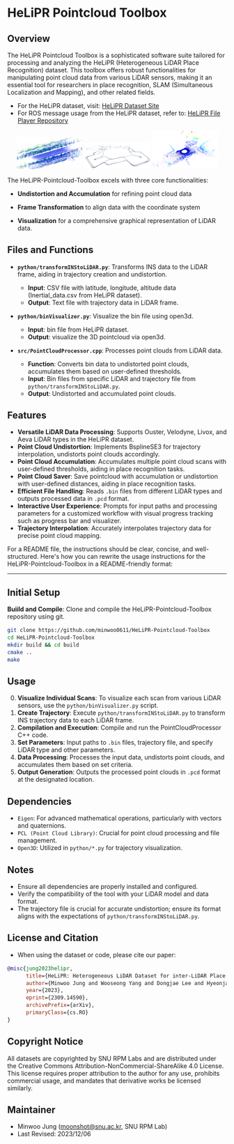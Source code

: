 # HeLiPR Pointcloud Toolbox

## Overview
The HeLiPR Pointcloud Toolbox is a sophisticated software suite tailored for processing and analyzing the HeLiPR (Heterogeneous LiDAR Place Recognition) dataset. This toolbox offers robust functionalities for manipulating point cloud data from various LiDAR sensors, making it an essential tool for researchers in place recognition, SLAM (Simultaneous Localization and Mapping), and other related fields.

- For the HeLiPR dataset, visit: [HeLiPR Dataset Site](https://sites.google.com/view/heliprdataset)
- For ROS message usage from the HeLiPR dataset, refer to: [HeLiPR File Player Repository](https://github.com/minwoo0611/helipr_file_player)

<p align="center">
  <img src="image/accumulation.png" alt="Accumulation" width="30%" />
  <img src="image/trajectory.png" alt="Trajectory" width="30%" />
  <img src="image/visualizer.png" alt="Visualizer" width="30%" />
</p>

The HeLiPR-Pointcloud-Toolbox excels with three core functionalities: 

- **Undistortion and Accumulation** for refining point cloud data

- **Frame Transformation** to align data with the coordinate system

- **Visualization** for a comprehensive graphical representation of LiDAR data.

## Files and Functions
- **`python/transformINStoLiDAR.py`**: Transforms INS data to the LiDAR frame, aiding in trajectory creation and undistortion.
  - **Input**: CSV file with latitude, longitude, altitude data (Inertial_data.csv from HeLiPR dataset).
  - **Output**: Text file with trajectory data in LiDAR frame.
  
- **`python/binVisualizer.py`**: Visualize the bin file using open3d.
  - **Input**: bin file from HeLiPR dataset.
  - **Output**: visualize the 3D pointcloud via open3d.

- **`src/PointCloudProcessor.cpp`**: Processes point clouds from LiDAR data.
  - **Function**: Converts bin data to undistorted point clouds, accumulates them based on user-defined thresholds.
  - **Input**: Bin files from specific LiDAR and trajectory file from `python/transformINStoLiDAR.py`.
  - **Output**: Undistorted and accumulated point clouds.

## Features
- **Versatile LiDAR Data Processing**: Supports Ouster, Velodyne, Livox, and Aeva LiDAR types in the HeLiPR dataset.
- **Point Cloud Undistortion**: Implements BsplineSE3 for trajectory interpolation, undistorts point clouds accordingly.
- **Point Cloud Accumulation**: Accumulates multiple point cloud scans with user-defined thresholds, aiding in place recognition tasks.
- **Point Cloud Saver**: Save pointcloud with accumulation or undistortion with user-defined distances, aiding in place recognition tasks.
- **Efficient File Handling**: Reads `.bin` files from different LiDAR types and outputs processed data in `.pcd` format.
- **Interactive User Experience**: Prompts for input paths and processing parameters for a customized workflow with visual progress tracking such as progress bar and visualizer.
- **Trajectory Interpolation**: Accurately interpolates trajectory data for precise point cloud mapping.


For a README file, the instructions should be clear, concise, and well-structured. Here's how you can rewrite the usage instructions for the HeLiPR-Pointcloud-Toolbox in a README-friendly format:

---

## Initial Setup

**Buiild and Compile**: 
Clone and compile the HeLiPR-Pointcloud-Toolbox repository using git.
```bash
git clone https://github.com/minwoo0611/HeLiPR-Pointcloud-Toolbox
cd HeLiPR-Pointcloud-Toolbox
mkdir build && cd build
cmake ..
make
```

## Usage
0. **Visualize Individual Scans**: To visualize each scan from various LiDAR sensors, use the `python/binVisualizer.py` script.
1. **Create Trajectory**: Execute `python/transformINStoLiDAR.py` to transform INS trajectory data to each LiDAR frame.
2. **Compilation and Execution**: Compile and run the PointCloudProcessor C++ code.
3. **Set Parameters**: Input paths to `.bin` files, trajectory file, and specify LiDAR type and other parameters.
4. **Data Processing**: Processes the input data, undistorts point clouds, and accumulates them based on set criteria.
5. **Output Generation**: Outputs the processed point clouds in `.pcd` format at the designated location.

## Dependencies
- `Eigen`: For advanced mathematical operations, particularly with vectors and quaternions.
- `PCL (Point Cloud Library)`: Crucial for point cloud processing and file management.
- `Open3D`: Utilized in `python/*.py` for trajectory visualization.

## Notes
- Ensure all dependencies are properly installed and configured.
- Verify the compatibility of the tool with your LiDAR model and data format.
- The trajectory file is crucial for accurate undistortion; ensure its format aligns with the expectations of `python/transformINStoLiDAR.py`.

## License and Citation
- When using the dataset or code, please cite our paper:

```bibtex
@misc{jung2023helipr,
      title={HeLiPR: Heterogeneous LiDAR Dataset for inter-LiDAR Place Recognition under Spatial and Temporal Variations}, 
      author={Minwoo Jung and Wooseong Yang and Dongjae Lee and Hyeonjae Gil and Giseop Kim and Ayoung Kim},
      year={2023},
      eprint={2309.14590},
      archivePrefix={arXiv},
      primaryClass={cs.RO}
}
```

## Copyright Notice
All datasets are copyrighted by SNU RPM Labs and are distributed under the Creative Commons Attribution-NonCommercial-ShareAlike 4.0 License. This license requires proper attribution to the author for any use, prohibits commercial usage, and mandates that derivative works be licensed similarly.

## Maintainer
- Minwoo Jung (moonshot@snu.ac.kr, SNU RPM Lab)
- Last Revised: 2023/12/06

